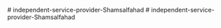 

#   i n d e p e n d e n t - s e r v i c e - p r o v i d e r - S h a m s a l f a h a d  
 #   i n d e p e n d e n t - s e r v i c e - p r o v i d e r - S h a m s a l f a h a d  
 
